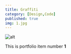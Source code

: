 ```yaml
---
title: Graffiti
category: [Design,Code]
published: true
img: 1.jpg
---
```

![alt](/assets/img/portfolio/1.jpg)

This is portfolio item number __1__